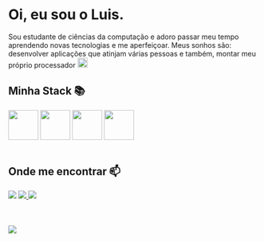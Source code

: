 # Oi, eu sou o Luis.
Sou estudante de ciências da computação e adoro passar meu tempo aprendendo novas tecnologias e me aperfeiçoar.
Meus sonhos são: desenvolver aplicações que atinjam várias pessoas e também, montar meu próprio processador <img src="https://github.com/luisfr364/luisfr364/assets/84433672/1bee0778-d6c0-4d88-86e2-7dda13066170" width="20px"/>
## Minha Stack  📚

<div>
  <img src="https://cdn.jsdelivr.net/gh/devicons/devicon@latest/icons/react/react-original-wordmark.svg" width="60px" />
  <img src="https://cdn.jsdelivr.net/gh/devicons/devicon@latest/icons/nodejs/nodejs-original-wordmark.svg"  width="60px" />
  <img src="https://cdn.jsdelivr.net/gh/devicons/devicon@latest/icons/express/express-original.svg" width="60px"/>
  <img src="https://cdn.jsdelivr.net/gh/devicons/devicon@latest/icons/mongodb/mongodb-original-wordmark.svg" width="60px" />
</div>
<br/>

## Onde me encontrar 📫
<div>
  <a href="https://www.linkedin.com/in/luis-fernando-092610221/">
    <img src="https://img.shields.io/badge/LinkedIn-0077B5?style=for-the-badge&logo=linkedin&logoColor=white"></a>
  <a href="mailto:luisfr364@gmail.com">
    <img src="https://img.shields.io/badge/Gmail-D14836?style=for-the-badge&logo=gmail&logoColor=white">
  </a>
  <a href="https://discordapp.com/users/509478567919484971">
    <img src="https://img.shields.io/badge/Discord-7289DA?style=for-the-badge&logo=discord&logoColor=white">
  </a>
</div>
<br/>
<br/>
<br/>

<img src="https://media1.tenor.com/m/SxJQcg2-UGkAAAAC/working-from.gif"/>

          




<!--
**luisfr364/luisfr364** is a ✨ _special_ ✨ repository because its `README.md` (this file) appears on your GitHub profile.

Here are some ideas to get you started:

- 🔭 I’m currently working on ...
- 🌱 I’m currently learning ...
- 👯 I’m looking to collaborate on ...
- 🤔 I’m looking for help with ...
- 💬 Ask me about ...
- 📫 How to reach me: ...
- 😄 Pronouns: ...
- ⚡ Fun fact: ...
-->
